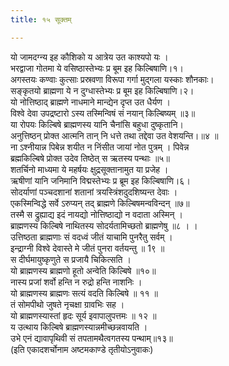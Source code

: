```yaml
---
title: १५ सूक्तम्

---
```

यो जामदग्न्य इह कौशिको य आत्रेय उत काश्यपो यः ।  
भरद्वाजा गोतमा ये वसिष्ठास्तेभ्यः प्र बूम इह किल्बिषाणि।१।  
अगस्तयः कण्वाः कुत्साः प्रस्रवणा विरूपा गर्गा मुद्गला यस्काः शौनकाः।  
सङ्कृतयो ब्राह्मणा ये न दुग्धास्तेभ्यः प्र बूम इह किल्बिषाणि।२।  
यो नोत्तिष्ठाद् ब्राह्मणे नाधमाने मान्द्येन दृप्त उत धैर्यण ।  
विश्वे देवा उपद्रष्टारो ऽस्य तस्मिन्विषं सं नयान् किल्बिष्यम् ॥३॥  
या रोपयः किल्बिषे ब्राह्मणस्य यानि चैनांसि बहुधा दुष्कृतानि।  
अनुत्तिष्ठन् प्रोक्त आत्मनि तान् नि धत्ते तथा तद्देवा उत वेशयन्ति।॥४ ॥  
ना ऽश्नीयान्न पिबेन्न शयीत न निंसीत जायां नोत पुत्रम् । पिवेन्न  
ब्रह्मकिल्बिषे प्रोक्त उदेव तिष्ठेत् स ऋतस्य पन्थाः ॥५॥  
शतर्चिनो माध्यमा ये महर्षयः क्षुद्रसूक्तानामुत या प्रजेह ।  
ऋषीणां यानि जनिमानि विद्मस्तेभ्यः प्र ब्रूम इह किल्बिषाणि।६।  
सोदर्याणां पञ्चदशानां शतानां त्रयस्त्रिंशदुदशिष्यन्त देवाः ।  
एकस्मिन्विद्धे सर्वे ऽरुप्यन् तद् ब्राह्मणे किल्बिषमन्वविन्दन् ॥७॥  
तस्मै स द्रुह्याद्य इदं नायद्यो नोत्तिष्ठाद्यो न वदाता अस्मिन् ।  
ब्राह्मणस्य किल्बिषे नाथितस्य सोदर्यतामिच्छतो ब्राह्मणेषु ॥८ । ।  
उत्तिष्ठता ब्राह्मणाः सं वदध्वं जीतं याचामि पुनरैतु सर्वम् ।  
इन्द्राग्नी विश्वे देवास्ते मे जीतं पुनरा वर्तयन्तु ॥ 1९ ॥  
स दीर्घमायुष्कृणुते स प्रजायै चिकित्सति ।  
यो ब्राह्मणस्य ब्राह्मणो हूतो अन्वेति किल्बिषे ॥१०॥  
नास्य प्रजां शर्वो हन्ति न रुद्रो हन्ति नाशनिः ।  
यो ब्राह्मणस्य ब्राह्मणः सत्यं वदति किल्बिषे ॥ ११ ॥  
तं सोमपीथो जुषते नृचक्षा ग्रावभिः सह ।  
यो ब्राह्मणस्यास्तां हृदः सूर्य इवापालुपत्तमः ॥ १२ ॥  
य उत्थाय किल्बिषे ब्राह्मणस्यान्नमीच्छन्नवायति ।  
उभे एनं द्यावापृथिवी सं तपतामथैत्वगतस्य पन्थाम्॥१३॥  
(इति एकादशर्चोनाम अष्टमकाण्डे तृतीयोऽनुवाकः)  
  